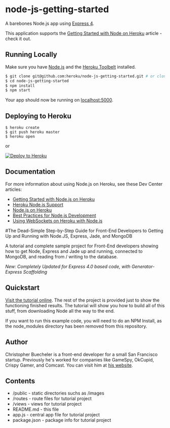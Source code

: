 # node-js-getting-started

A barebones Node.js app using [Express 4](http://expressjs.com/).

This application supports the [Getting Started with Node on Heroku](https://devcenter.heroku.com/articles/getting-started-with-nodejs) article - check it out.

## Running Locally

Make sure you have [Node.js](http://nodejs.org/) and the [Heroku Toolbelt](https://toolbelt.heroku.com/) installed.

```sh
$ git clone git@github.com:heroku/node-js-getting-started.git # or clone your own fork
$ cd node-js-getting-started
$ npm install
$ npm start
```

Your app should now be running on [localhost:5000](http://localhost:5000/).

## Deploying to Heroku

```
$ heroku create
$ git push heroku master
$ heroku open
```
or

[![Deploy to Heroku](https://www.herokucdn.com/deploy/button.png)](https://heroku.com/deploy)

## Documentation

For more information about using Node.js on Heroku, see these Dev Center articles:

- [Getting Started with Node.js on Heroku](https://devcenter.heroku.com/articles/getting-started-with-nodejs)
- [Heroku Node.js Support](https://devcenter.heroku.com/articles/nodejs-support)
- [Node.js on Heroku](https://devcenter.heroku.com/categories/nodejs)
- [Best Practices for Node.js Development](https://devcenter.heroku.com/articles/node-best-practices)
- [Using WebSockets on Heroku with Node.js](https://devcenter.heroku.com/articles/node-websockets)

#The Dead-Simple Step-by-Step Guide for Front-End Developers to Getting Up and Running with Node.JS, Express, Jade, and MongoDB

A tutorial and complete sample project for Front-End developers showing how to get Node, Express and Jade up and running, connected to MongoDB, and reading from / writing to the database.

*New: Completely Updated for Express 4.0 based code, with Generator-Express Scaffolding*

## Quickstart

[Visit the tutorial online](http://cwbuecheler.com/web/tutorials/2013/node-express-mongo/). The rest of the project is provided just to show the functioning finished results. The tutorial will show you how to build all of this stuff, from downloading Node all the way to the end.

If you want to run this example code, you will need to do an NPM Install, as the node_modules directory has been removed from this repository.


## Author

Christopher Buecheler is a front-end developer for a small San Francisco startup. Previously he's worked for companies like GameSpy, OkCupid, Crispy Gamer, and Comcast. You can visit him at [his website](http://cwbuecheler.com).


## Contents

* /public - static directories suchs as /images
* /routes - route files for tutorial project
* /views - views for tutorial project
* README.md - this file
* app.js - central app file for tutorial project
* package.json - package info for tutorial project
